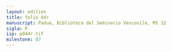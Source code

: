 ```yaml
---
layout: edition
title: folio 44r
manuscript: Padua, Biblioteca del Seminario Vescovile, MS 32
sigla: P
iip: p044r.tif
milestone: 87
---
```

